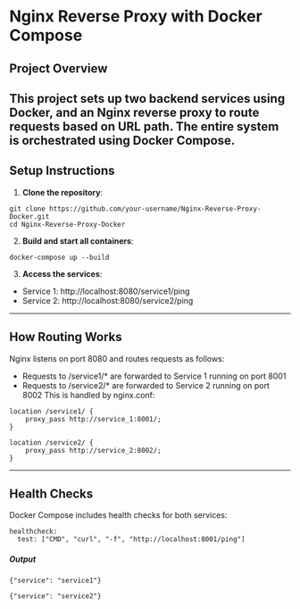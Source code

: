 # Nginx Reverse Proxy with Docker Compose
## Project Overview
This project sets up two backend services using Docker, and an Nginx reverse proxy to route requests based on URL path. The entire system is orchestrated using Docker Compose.
---
## Setup Instructions
1. **Clone the repository**:
```commandline
git clone https://github.com/your-username/Nginx-Reverse-Proxy-Docker.git
cd Nginx-Reverse-Proxy-Docker
```
2. **Build and start all containers**:
```commandline
docker-compose up --build
```
3. **Access the services**:
* Service 1: http://localhost:8080/service1/ping
* Service 2: http://localhost:8080/service2/ping
---
## How Routing Works
Nginx listens on port 8080 and routes requests as follows:
* Requests to /service1/* are forwarded to Service 1 running on port 8001
* Requests to /service2/* are forwarded to Service 2 running on port 8002
This is handled by nginx.conf:
```commandline
location /service1/ {
    proxy_pass http://service_1:8001/;
}

location /service2/ {
    proxy_pass http://service_2:8002/;
}
```
---
## Health Checks
Docker Compose includes health checks for both services:
```commandline
healthcheck:
  test: ["CMD", "curl", "-f", "http://localhost:8001/ping"]
```
##### Output
```commandline
{"service": "service1"}
```
````
{"service": "service2"}
````